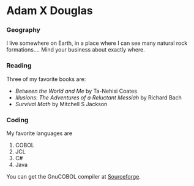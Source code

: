 # Adam X Douglas

### Geography 

I live somewhere on Earth, in a place where I can see many natural rock formations.... Mind your
business about exactly where. 

### Reading

Three of my favorite books are: 
- *Between the World and Me* by Ta-Nehisi Coates
- *Illusions: The Adventures of a Reluctant Messiah* by Richard Bach
- *Survival Math* by Mitchell S Jackson

### Coding

My favorite languages are 
1. COBOL
2. JCL
3. C#
4. Java

You can get the GnuCOBOL compiler at [Sourceforge](https://sourceforge.net/projects/gnucobol).


